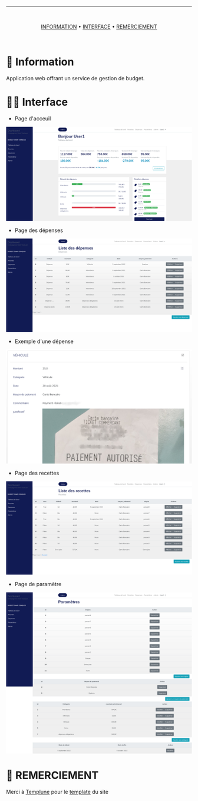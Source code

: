 

---

<br />

<div align="center">

[INFORMATION](https://github.com/HDwayne/HDwayne/Dashboard_gestion_budget/#-information) • 
[INTERFACE](https://github.com/HDwayne/HDwayne/Dashboard_gestion_budget/#-interface) • 
[REMERCIEMENT](https://github.com/HDwayne/HDwayne/Dashboard_gestion_budget/#-remerciement) 

</div>

<br />

# 🧐 Information

Application web offrant un service de gestion de budget. 

# 👨‍💻 Interface

- Page d'acceuil

<img src="https://raw.githubusercontent.com/HDwayne/Dashboard_gestion_budget/master/img/dashboard.png?token=GHSAT0AAAAAABYMLVYVNS4P4KETY4PAOTYIYYV4XSA">

- Page des dépenses

<img src="https://raw.githubusercontent.com/HDwayne/Dashboard_gestion_budget/master/img/depenses.png?token=GHSAT0AAAAAABYMLVYVVOAVDTTDQFEBL66CYYV4YRA">

- Exemple d'une dépense

<img src="https://raw.githubusercontent.com/HDwayne/Dashboard_gestion_budget/master/img/details.png?token=GHSAT0AAAAAABYMLVYUTHRS34ATPZV2RG64YYV4ZNA">

- Page des recettes

<img src="https://raw.githubusercontent.com/HDwayne/Dashboard_gestion_budget/master/img/recettes.png?token=GHSAT0AAAAAABYMLVYVYXG5THCI7MADRIGWYYV43KA">

- Page de paramètre

<img src="https://raw.githubusercontent.com/HDwayne/Dashboard_gestion_budget/master/img/settings.png?token=GHSAT0AAAAAABYMLVYV2WFPDB4Q4DGXLLU4YYV42DA">

# 🤝 REMERCIEMENT

Merci à [Templune](https://www.youtube.com/c/TempluneDisenoWeb) pour le [template](https://templune.gumroad.com/l/EOlLx) du site

